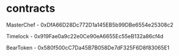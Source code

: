 # contracts

MasterChef - 0xDfA66D28Dc772D1a145EB5b99DBe6554e25308c2

Timelock - 0x919Fae0a9c22e0Ce90eA6655Ec55eB132a86cf4d

BearToken - 0x580f500cC7Da45B7B058De7dF325F6D8f83065E1
